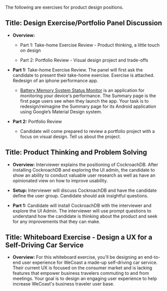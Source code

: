 The following are exercises for product design positions.

## **Title: Design Exercise/Portfolio Panel Discussion**

- **Overview:**

    - Part 1: Take-home Exercise Review - Product thinking, a little touch on design

    - Part 2: Portfolio Review - Visual design project and trade-offs 

- **Part 1:** Take-home Exercise Review. The panel will first ask the candidate to present their take-home exercise. Exercise is attached. Redesign of an iphone performance app. 

    - [Battery Memory System Status Monitor](https://itunes.apple.com/us/app/battery-memory-system-status-monitor/id497937231?mt=8) is an application for monitoring your device's performance. The Summary page is the first page users see when they launch the app. Your task is to redesign/reimagine the Summary page for its Android application using Google’s Material Design system. 

- **Part 2:** Portfolio Review

    - Candidate will come prepared to review a portfolio project with a focus on visual design. Tell us about the project. 


## **Title: Product Thinking and Problem Solving**

- **Overview:** Interviewer explains the positioning of CockroachDB. After installing CockroachDB and exploring the UI admin, the candidate to show an ability to conduct valuable user research as well as have an opinionated view on how to improve usability.

- **Setup:** Interviewer will discuss CockroachDB and have the candidate define the user group. Candidate should ask insightful questions. 

- **Part 1:** Candidate will install CockroachDB with the interviewer and explore the UI Admin. The interviewer will use prompt questions to understand how the candidate is thinking about the product and seek for any improvements that they can make. 


## **Title: Whiteboard Exercise - Design a UX for a Self-Driving Car Service**

- **Overview:** For this whiteboard exercise, you’ll be designing an end-to-end user experience for WeCoast a made-up self-driving car service. Their current UX is focused on the consumer market and is lacking features that empower business travelers commuting to and from meetings. Your goal is to design an engaging user experience to help increase WeCoast's business traveler user base. 



